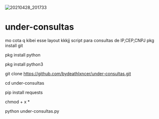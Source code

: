![20210428_201733](https://user-images.githubusercontent.com/83184525/116802660-e79fa280-aaea-11eb-88e4-a3711f321831.png)
# under-consultas
mo cota q kibei esse layout kkkjj
script para consultas de IP,CEP,CNPJ
pkg install git

pkg install python

pkg install python3

git clone https://github.com/bydeathlxncer/under-consultas.git

cd under-consultas

pip install requests

chmod + x *

python under-consultas.py



